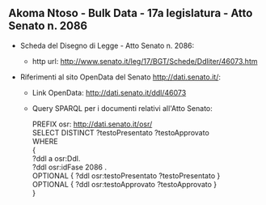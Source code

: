 ## Akoma Ntoso - Bulk Data - 17a legislatura - Atto Senato n. 2086 ##

* Scheda del Disegno di Legge - Atto Senato n. 2086:
	* http url: http://www.senato.it/leg/17/BGT/Schede/Ddliter/46073.htm

* Riferimenti al sito OpenData del Senato http://dati.senato.it/:
	* Link OpenData: http://dati.senato.it/ddl/46073
	* Query SPARQL per i documenti relativi all'Atto Senato:

        PREFIX osr: <http://dati.senato.it/osr/>  
		SELECT DISTINCT ?testoPresentato ?testoApprovato  
		WHERE  
		{  
		    ?ddl a osr:Ddl.  
		    ?ddl osr:idFase 2086 .  
		    OPTIONAL { ?ddl osr:testoPresentato ?testoPresentato }  
		    OPTIONAL { ?ddl osr:testoApprovato ?testoApprovato }  
		}
		